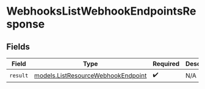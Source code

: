 # WebhooksListWebhookEndpointsResponse


## Fields

| Field                                                                          | Type                                                                           | Required                                                                       | Description                                                                    |
| ------------------------------------------------------------------------------ | ------------------------------------------------------------------------------ | ------------------------------------------------------------------------------ | ------------------------------------------------------------------------------ |
| `result`                                                                       | [models.ListResourceWebhookEndpoint](../models/listresourcewebhookendpoint.md) | :heavy_check_mark:                                                             | N/A                                                                            |